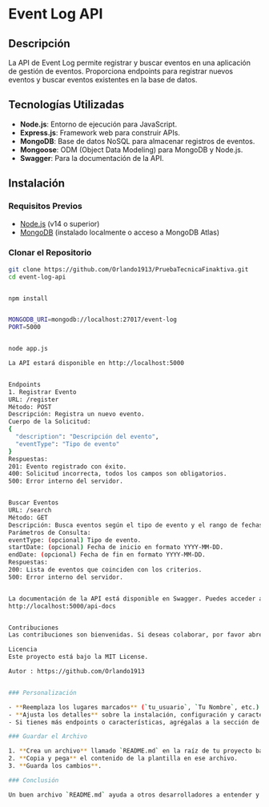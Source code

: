 # Event Log API

## Descripción

La API de Event Log permite registrar y buscar eventos en una aplicación de gestión de eventos. Proporciona endpoints para registrar nuevos eventos y buscar eventos existentes en la base de datos.

## Tecnologías Utilizadas

- **Node.js**: Entorno de ejecución para JavaScript.
- **Express.js**: Framework web para construir APIs.
- **MongoDB**: Base de datos NoSQL para almacenar registros de eventos.
- **Mongoose**: ODM (Object Data Modeling) para MongoDB y Node.js.
- **Swagger**: Para la documentación de la API.

## Instalación

### Requisitos Previos

- [Node.js](https://nodejs.org/) (v14 o superior)
- [MongoDB](https://www.mongodb.com/) (instalado localmente o acceso a MongoDB Atlas)

### Clonar el Repositorio

```bash
git clone https://github.com/Orlando1913/PruebaTecnicaFinaktiva.git
cd event-log-api


npm install


MONGODB_URI=mongodb://localhost:27017/event-log
PORT=5000


node app.js

La API estará disponible en http://localhost:5000


Endpoints
1. Registrar Evento
URL: /register
Método: POST
Descripción: Registra un nuevo evento.
Cuerpo de la Solicitud:
{
  "description": "Descripción del evento",
  "eventType": "Tipo de evento"
}
Respuestas:
201: Evento registrado con éxito.
400: Solicitud incorrecta, todos los campos son obligatorios.
500: Error interno del servidor.


Buscar Eventos
URL: /search
Método: GET
Descripción: Busca eventos según el tipo de evento y el rango de fechas.
Parámetros de Consulta:
eventType: (opcional) Tipo de evento.
startDate: (opcional) Fecha de inicio en formato YYYY-MM-DD.
endDate: (opcional) Fecha de fin en formato YYYY-MM-DD.
Respuestas:
200: Lista de eventos que coinciden con los criterios.
500: Error interno del servidor.


La documentación de la API está disponible en Swagger. Puedes acceder a ella en:
http://localhost:5000/api-docs


Contribuciones
Las contribuciones son bienvenidas. Si deseas colaborar, por favor abre un issue o envía un pull request.

Licencia
Este proyecto está bajo la MIT License.

Autor : https://github.com/Orlando1913


### Personalización

- **Reemplaza los lugares marcados** (`tu_usuario`, `Tu Nombre`, etc.) con tu información.
- **Ajusta los detalles** sobre la instalación, configuración y características de tu API según sea necesario.
- Si tienes más endpoints o características, agrégalas a la sección de endpoints.

### Guardar el Archivo

1. **Crea un archivo** llamado `README.md` en la raíz de tu proyecto backend.
2. **Copia y pega** el contenido de la plantilla en ese archivo.
3. **Guarda los cambios**.

### Conclusión

Un buen archivo `README.md` ayuda a otros desarrolladores a entender y utilizar tu API de manera más efectiva. Si necesitas más ayuda o ajustes específicos en la plantilla, ¡no dudes en preguntar!
